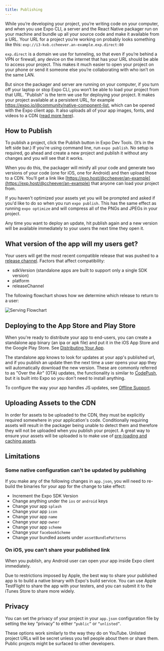 ```yaml
---
title: Publishing
---
```


While you’re developing your project, you’re writing code on your
computer, and when you use Expo CLI, a server and the React Native
packager run on your machine and bundle up all your source code and make
it available from a URL. Your URL for a project you’re working on
probably looks something like this:
`exp://i3-kvb.ccheever.an-example.exp.direct:80`

`exp.direct` is a domain we use for tunneling, so that even if you’re
behind a VPN or firewall, any device on the internet that has your URL
should be able to access your project. This makes it much easier to open
your project on your phone or send it someone else you’re collaborating
with who isn’t on the same LAN.

But since the packager and server are running on your computer, if you
turn off your laptop or stop Expo CLI, you won’t be able to load your
project from that URL. "Publish" is the term we use for deploying your
project. It makes your project available at a persistent URL, for
example https://expo.io/@community/native-component-list, which can be
opened with the Expo client app. It also uploads all of your app images,
fonts, and videos to a CDN ([read more
here](../how-expo-works/#publishingdeploying-an-expo-app-in-production)).

## How to Publish

To publish a project, click the Publish button in Expo Dev Tools. (It’s in the left side bar.) If you're using command line, run
`expo publish`. No setup is required, go ahead and create a new project
and publish it without any changes and you will see that it works.

When you do this, the packager will minify all your code and generate
two versions of your code (one for iOS, one for Android) and then upload
those to a CDN. You’ll get a link like [https://exp.host/@ccheever/an-example](https://exp.host/@ccheever/an-example)
that anyone can load your project from.

If you haven't optimized your assets yet you will be prompted and asked
if you'd like to do so when you run `expo publish`. This has the same effect
as running `expo optimize` and will compress all of the PNGs and JPEGs in your project.

Any time you want to deploy an update, hit publish again and a new
version will be available immediately to your users the next time they
open it.

## What version of the app will my users get?

Your users will get the most recent compatible release that was pushed to a [release channel](../distribution/release-channels/). Factors that affect compatibility:

- sdkVersion (standalone apps are built to support only a single SDK version)
- platform
- releaseChannel

The following flowchart shows how we determine which release to return to a user:

![Serving Flowchart](/static/images/release-channels-flowchart.png)

## Deploying to the App Store and Play Store

When you're ready to distribute your app to end-users, you can create a
standalone app binary (an ipa or apk file) and put it in the iOS App
Store and the Google Play Store. See [Distributing Your App](../../distribution/introduction/).

The standalone app knows to look for updates at your app's published
url, and if you publish an update then the next time a user opens your
app they will automatically download the new version. These are
commonly referred to as "Over the Air" (OTA) updates, the functionality
is similar to [CodePush](https://microsoft.github.io/code-push/), but it
is built into Expo so you don't need to install anything.

To configure the way your app handles JS updates, see [Offline Support](../../guides/offline-support/).

## Uploading Assets to the CDN

In order for assets to be uploaded to the CDN, they must be explicitly required somewhere in your application's code. Conditionally requiring assets will result in the packager being unable to detect them and therefore they will not be uploaded when you publish your project. A great way to ensure your assets will be uploaded is to make use of [pre-loading and caching assets](../../guides/preloading-and-caching-assets/).

## Limitations

### Some native configuration can't be updated by publishing

If you make any of the following changes in `app.json`, you will need to
re-build the binaries for your app for the change to take effect:

- Increment the Expo SDK Version
- Change anything under the `ios` or `android` keys
- Change your app `splash`
- Change your app `icon`
- Change your app `name`
- Change your app `owner`
- Change your app `scheme`
- Change your `facebookScheme`
- Change your bundled assets under `assetBundlePatterns`

### On iOS, you can't share your published link

When you publish, any Android user can open your app inside Expo client immediately.

Due to restrictions imposed by Apple, the best way to share your published app is
to build a native binary with Expo's build service. You can use Apple TestFlight to
share the app with your testers, and you can submit it to the iTunes Store to share
more widely.

## Privacy

You can set the privacy of your project in your `app.json` configuration
file by setting the key “privacy” to either `“public”` or `“unlisted”`.

These options work similarly to the way they do on YouTube. Unlisted
project URLs will be secret unless you tell people about them or share
them. Public projects might be surfaced to other developers.
